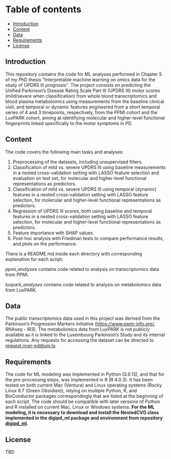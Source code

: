 # Table of contents
* [Introduction](#introduction)
* [Content](#content)
* [Data](#data)
* [Requirements](#requirements)
* [License](#license)

## Introduction
This repository contains the code for ML analyses performed in Chapter 5 of my PhD thesis "Interpretable machine learning on omics data for the study of UPDRS III prognosis". The project consists on predicting the Unified Parkinson’s Disease Rating Scale Part III (UPDRS III) motor scores (mild/severe when classification) from whole blood transcriptomics and blood plasma metabolomics using measurements from the baseline clinical visit, and temporal or dynamic features engineered from a short temporal series of 4 and 3 timepoints, respectively, from the PPMI cohort and the LuxPARK cohort, aiming at identifying molecular and higher-level functional fingerprints linked specifically to the motor symptoms in PD.

## Content
The code covers the following main tasks and analyses:

1. Preprocessing of the datasets, including unsupervised filters.
2. Classification of mild vs. severe UPDRS III using baseline measurements in a nested cross-validation setting with LASSO feature selection and evaluation on test set, for molecular and higher-level functional representations as predictors.
3. Classification of mild vs. severe UPDRS III using temporal (dynamic) features in a nested cross-validation setting with LASSO feature selection, for molecular and higher-level functional representations as predictors.
4. Regression of UPDRS III scores, both using baseline and temporal features in a nested cross-validation setting with LASSO feature selection, for molecular and higher-level functional representations as predictors.
5. Feature importance with SHAP values.
6. Post-hoc analysis with Friedman tests to compare performance results, and plots on the performance.

There is a README.md inside each directory with corresponding explanation for each script:

*ppmi_analyses* contains code related to analysis on transcriptomics data from PPMI.

*luxpark_analyses* contains code related to analysis on metabolomics data from LuxPARK.


## Data
The public transcriptomics data used in this project was derived from the Parkinson’s Progression Markers Initiative (https://www.ppmi-info.org/, RNAseq - IR3).
The metabolomics data from LuxPARK is not publicly available as it is linked to the Luxembourg Parkinson’s Study and its internal regulations. Any requests for accessing the dataset can be directed to request.ncer-pd@uni.lu.

## Requirements
The code for ML modeling was implemented in Python (3.9.13), and that for the pre-processing steps, was implemented in R (R 4.0.3). It has been tested on both current Mac (Ventura) and Linux operating systems (Rocky Linux 8.7 (Green Obsidian)), relying on multiple Python, R, and BioConductor packages correspondingly that are listed at the beginning of each script. The code should be compatible with later versions of Python and R installed on current Mac, Linux or Windows systems. **For the ML modeling, it is necessary to download and install the NestedCV() class implemented in the digipd_ml package and environment from repository [digipd_ml](https://gitlab.lcsb.uni.lu/elisa.gomezdelope/digipd_ml).**

## License
TBD


